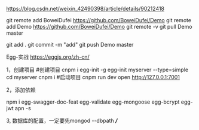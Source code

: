 https://blog.csdn.net/weixin_42490398/article/details/90212418

git remote add BoweiDufei https://github.com/BoweiDufei/Demo
git remote add Demo https://github.com/BoweiDufei/Demo
git remote -v
git pull Demo master

git add .
git commit -m "add"
git push Demo master

Egg-实战
https://eggjs.org/zh-cn/

1，创建项目
#创建项目
cnpm i egg-init -g
egg-init myserver --type=simple
cd myserver
cnpm i
#启动项目
cnpm run dev
open http://127.0.0.1:7001

2，添加依赖

npm i egg-swagger-doc-feat egg-validate egg-mongoose egg-bcrypt egg-jwt apn -s

3, 数据库的配置，一定要先mongod --dbpath ***/***

